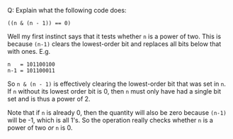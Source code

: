

Q: Explain what the following code does:

```
((n & (n - 1)) == 0)
```


Well my first instinct says that it tests whether `n` is a power of two. This is because `(n-1)` clears the lowest-order bit and replaces all bits below that with ones. E.g.

```
n   = 101100100
n-1 = 101100011 
```

So `n & (n - 1)` is effectively clearing the lowest-order bit that was set in `n`. If `n` without its lowest order bit is 0, then `n` must only have had a single bit set and is thus a power of 2. 

Note that if `n` is already 0, then the quantity will also be zero because `(n-1)` will be -1, which is all 1's. So the operation really checks whether `n` is a power of two *or* `n` is 0. 